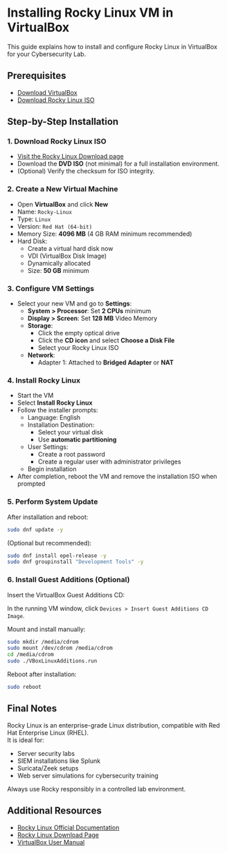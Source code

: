 # Installing Rocky Linux VM in VirtualBox

This guide explains how to install and configure Rocky Linux in VirtualBox for your Cybersecurity Lab.

## Prerequisites
- [Download VirtualBox](https://www.virtualbox.org/wiki/Downloads)  
- [Download Rocky Linux ISO](https://rockylinux.org/download/)

## Step-by-Step Installation

### 1. Download Rocky Linux ISO
- [Visit the Rocky Linux Download page](https://rockylinux.org/download/)
- Download the **DVD ISO** (not minimal) for a full installation environment.
- (Optional) Verify the checksum for ISO integrity.

### 2. Create a New Virtual Machine
- Open **VirtualBox** and click **New**
- Name: `Rocky-Linux`
- Type: `Linux`
- Version: `Red Hat (64-bit)`
- Memory Size: **4096 MB** (4 GB RAM minimum recommended)
- Hard Disk:
  - Create a virtual hard disk now
  - VDI (VirtualBox Disk Image)
  - Dynamically allocated
  - Size: **50 GB** minimum

### 3. Configure VM Settings
- Select your new VM and go to **Settings**:
  - **System > Processor**: Set **2 CPUs** minimum
  - **Display > Screen**: Set **128 MB** Video Memory
  - **Storage**:
    - Click the empty optical drive
    - Click the **CD icon** and select **Choose a Disk File**
    - Select your Rocky Linux ISO
  - **Network**:
    - Adapter 1: Attached to **Bridged Adapter** or **NAT**

### 4. Install Rocky Linux
- Start the VM
- Select **Install Rocky Linux**
- Follow the installer prompts:
  - Language: English
  - Installation Destination:
    - Select your virtual disk
    - Use **automatic partitioning**
  - User Settings:
    - Create a root password
    - Create a regular user with administrator privileges
  - Begin installation
- After completion, reboot the VM and remove the installation ISO when prompted

### 5. Perform System Update
After installation and reboot:
```bash
sudo dnf update -y
```

(Optional but recommended):
```bash
sudo dnf install epel-release -y
sudo dnf groupinstall "Development Tools" -y
```

### 6. Install Guest Additions (Optional)
Insert the VirtualBox Guest Additions CD:

In the running VM window, click `Devices > Insert Guest Additions CD Image`.

Mount and install manually:
```bash
sudo mkdir /media/cdrom
sudo mount /dev/cdrom /media/cdrom
cd /media/cdrom
sudo ./VBoxLinuxAdditions.run
```

Reboot after installation:
```bash
sudo reboot
```

## Final Notes
Rocky Linux is an enterprise-grade Linux distribution, compatible with Red Hat Enterprise Linux (RHEL).  
It is ideal for:

- Server security labs
- SIEM installations like Splunk
- Suricata/Zeek setups
- Web server simulations for cybersecurity training

Always use Rocky responsibly in a controlled lab environment.

## Additional Resources
- [Rocky Linux Official Documentation](https://docs.rockylinux.org/)
- [Rocky Linux Download Page](https://rockylinux.org/download/)
- [VirtualBox User Manual](https://www.virtualbox.org/manual/UserManual.html)
